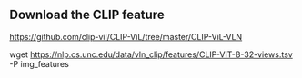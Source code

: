 ## Download the CLIP feature
https://github.com/clip-vil/CLIP-ViL/tree/master/CLIP-ViL-VLN

wget https://nlp.cs.unc.edu/data/vln_clip/features/CLIP-ViT-B-32-views.tsv -P img_features
